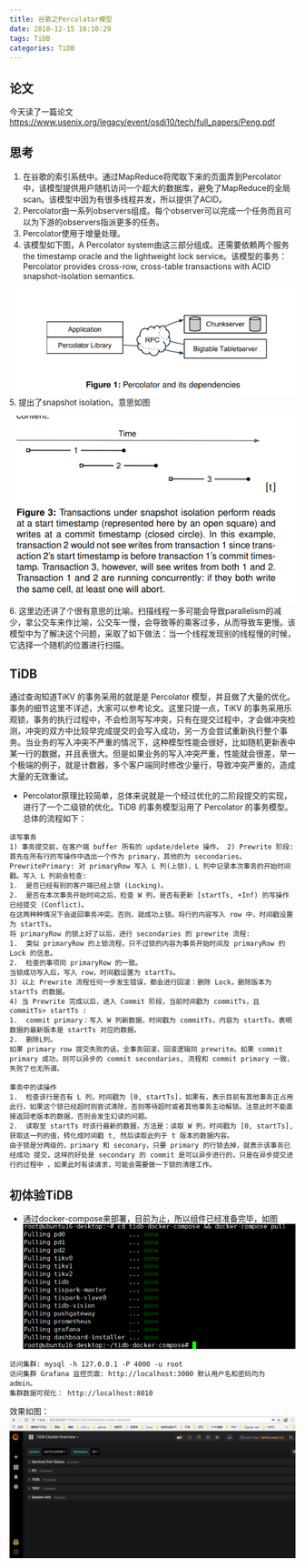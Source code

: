 ```yaml
---
title: 谷歌之Percolator模型
date: 2018-12-15 16:10:29
tags: TiDB
categories: TiDB
---
```

## 论文
今天读了一篇论文<https://www.usenix.org/legacy/event/osdi10/tech/full_papers/Peng.pdf>
## 思考
1. 在谷歌的索引系统中。通过MapReduce将爬取下来的页面弄到Percolator中，该模型提供用户随机访问一个超大的数据库，避免了MapReduce的全局scan。该模型中因为有很多线程并发，所以提供了ACID。
2. Percolator由一系列observers组成。每个observer可以完成一个任务而且可以为下游的observers指派更多的任务。
3. Percolator使用于增量处理。
4. 该模型如下图，A Percolator system由这三部分组成。还需要依赖两个服务the timestamp oracle and the lightweight lock service。该模型的事务：Percolator provides cross-row, cross-table transactions with ACID snapshot-isolation semantics.

![image](https://github.com/sjt157/MarkDownPhotos/raw/master/TiDB/1.png)
5. 提出了snapshot isolation。意思如图

![image](https://github.com/sjt157/MarkDownPhotos/raw/master/TiDB/2.png)
6. 这里边还讲了个很有意思的比喻。扫描线程一多可能会导致parallelism的减少，拿公交车来作比喻，公交车一慢，会导致等的乘客过多，从而导致车更慢。该模型中为了解决这个问题，采取了如下做法：当一个线程发现别的线程慢的时候，它选择一个随机的位置进行扫描。

## TiDB

通过查询知道TiKV 的事务采用的就是是 Percolator 模型，并且做了大量的优化。事务的细节这里不详述，大家可以参考论文。这里只提一点，TiKV 的事务采用乐观锁，事务的执行过程中，不会检测写写冲突，只有在提交过程中，才会做冲突检测，冲突的双方中比较早完成提交的会写入成功，另一方会尝试重新执行整个事务。当业务的写入冲突不严重的情况下，这种模型性能会很好，比如随机更新表中某一行的数据，并且表很大。但是如果业务的写入冲突严重，性能就会很差，举一个极端的例子，就是计数器，多个客户端同时修改少量行，导致冲突严重的，造成大量的无效重试。

* Percolator原理比较简单，总体来说就是一个经过优化的二阶段提交的实现，进行了一个二级锁的优化。TiDB 的事务模型沿用了 Percolator 的事务模型。 总体的流程如下：
```
读写事务
1) 事务提交前，在客户端 buffer 所有的 update/delete 操作。 2) Prewrite 阶段:
首先在所有行的写操作中选出一个作为 primary，其他的为 secondaries。
PrewritePrimary: 对 primaryRow 写入 L 列(上锁)，L 列中记录本次事务的开始时间戳。写入 L 列前会检查:
1.	是否已经有别的客户端已经上锁 (Locking)。
2.	是否在本次事务开始时间之后，检查 W 列，是否有更新 [startTs, +Inf) 的写操作已经提交 (Conflict)。
在这两种种情况下会返回事务冲突。否则，就成功上锁。将行的内容写入 row 中，时间戳设置为 startTs。
将 primaryRow 的锁上好了以后，进行 secondaries 的 prewrite 流程:
1.	类似 primaryRow 的上锁流程，只不过锁的内容为事务开始时间及 primaryRow 的 Lock 的信息。
2.	检查的事项同 primaryRow 的一致。
当锁成功写入后，写入 row，时间戳设置为 startTs。
3) 以上 Prewrite 流程任何一步发生错误，都会进行回滚：删除 Lock，删除版本为 startTs 的数据。
4) 当 Prewrite 完成以后，进入 Commit 阶段，当前时间戳为 commitTs，且 commitTs> startTs :
1.	commit primary：写入 W 列新数据，时间戳为 commitTs，内容为 startTs，表明数据的最新版本是 startTs 对应的数据。
2.	删除L列。
如果 primary row 提交失败的话，全事务回滚，回滚逻辑同 prewrite。如果 commit primary 成功，则可以异步的 commit secondaries, 流程和 commit primary 一致， 失败了也无所谓。

事务中的读操作
1.	检查该行是否有 L 列，时间戳为 [0, startTs]，如果有，表示目前有其他事务正占用此行，如果这个锁已经超时则尝试清除，否则等待超时或者其他事务主动解锁。注意此时不能直接返回老版本的数据，否则会发生幻读的问题。
2.	读取至 startTs 时该行最新的数据，方法是：读取 W 列，时间戳为 [0, startTs], 获取这一列的值，转化成时间戳 t, 然后读取此列于 t 版本的数据内容。
由于锁是分两级的，primary 和 seconary，只要 primary 的行锁去掉，就表示该事务已经成功 提交，这样的好处是 secondary 的 commit 是可以异步进行的，只是在异步提交进行的过程中 ，如果此时有读请求，可能会需要做一下锁的清理工作。

```



## 初体验TiDB

* 通过docker-compose来部署，目前为止，所以组件已经准备完毕，如图
![image](https://github.com/sjt157/MarkDownPhotos/raw/master/TiDB/3.png)

```
访问集群: mysql -h 127.0.0.1 -P 4000 -u root
访问集群 Grafana 监控页面: http://localhost:3000 默认用户名和密码均为 admin。
集群数据可视化： http://localhost:8010

```
效果如图：
![image](https://github.com/sjt157/MarkDownPhotos/raw/master/TiDB/4.png)

